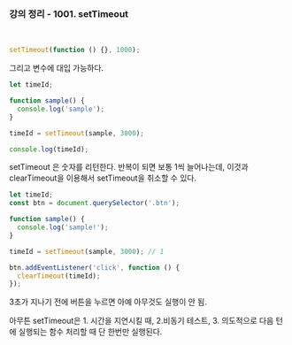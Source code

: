 ### 강의 정리 - 1001. setTimeout

<br />

```javascript
setTimeout(function () {}, 1000);
```

그리고 변수에 대입 가능하다.

```javascript
let timeId;

function sample() {
  console.log('sample');
}

timeId = setTimeout(sample, 3000);

console.log(timeId);
```

setTimeout 은 숫자를 리턴한다. 반복이 되면 보통 1씩 늘어나는데, 이것과 clearTimeout을 이용해서 setTimeout을 취소할 수 있다.

```javascript
let timeId;
const btn = document.querySelector('.btn');

function sample() {
  console.log('sample!');
}

timeId = setTimeout(sample, 3000); // 1

btn.addEventListener('click', function () {
  clearTimeout(timeId);
});
```

3초가 지나기 전에 버튼을 누르면 아예 아무것도 실행이 안 됨.

아무튼 setTimeout은 1. 시간을 지연시킬 때, 2.비동기 테스트, 3. 의도적으로 다음 턴에 실행되는 함수 처리할 때
단 한번만 실행된다.



